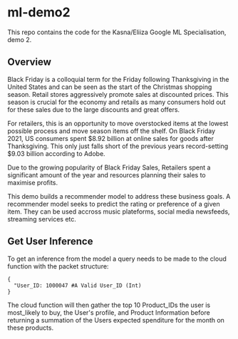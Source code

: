 # ml-demo2

This repo contains the code for the Kasna/Eliiza Google ML Specialisation, demo 2.

## Overview

Black Friday is a colloquial term for the Friday following Thanksgiving in the United States and can be seen as the start of the Christmas shopping season. Retail stores aggressively promote sales at discounted prices. This season is crucial for the economy and retails as many consumers hold out for these sales due to the large discounts and great offers. 

For retailers, this is an opportunity to move overstocked items at the lowest possible process and move season items off the shelf. On Black Friday 2021, US consumers spent $8.92 billion at online sales for goods after Thanksgiving. This only just falls short of the previous years record-setting $9.03 billion according to Adobe.

Due to the growing popularity of Black Friday Sales, Retailers spent a significant amount of the year and resources planning their sales to maximise profits.

This demo builds a recommender model to address these business goals. A recommender model seeks to predict the rating or preference of a given item. They can be used accross music plateforms, social media newsfeeds, streaming services etc.


## Get User Inference
To get an inference from the model a query needs to be made to the cloud function with the packet structure: 

```
{
  "User_ID: 1000047 #A Valid User_ID (Int)
}
```

The cloud function will then gather the top 10 Product_IDs the user is most_likely to buy, the User's profile, and Product Information before returning a summation of the Users expected spenditure for the month on these products.

